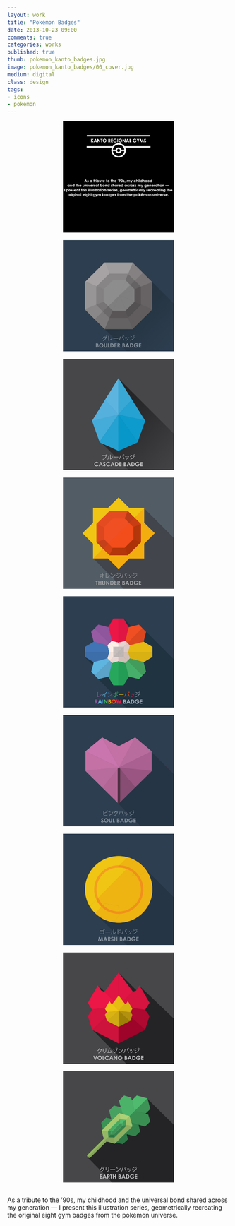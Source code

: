 ```yaml
---
layout: work
title: "Pokémon Badges"
date: 2013-10-23 09:00
comments: true
categories: works
published: true
thumb: pokemon_kanto_badges.jpg
image: pokemon_kanto_badges/00_cover.jpg
medium: digital
class: design
tags:
- icons
- pokemon
---
```


<img src="/images/works/pokemon_kanto_badges/01_intro.jpg" style="display: block;margin-left: auto;margin-right: auto;width: 50%;"/>
<br>

<img src="/images/works/pokemon_kanto_badges/02_boulder.jpg" style="display: block;margin-left: auto;margin-right: auto;width: 50%;"/>
<br>

<img src="/images/works/pokemon_kanto_badges/03_cascade.jpg" style="display: block;margin-left: auto;margin-right: auto;width: 50%;"/>
<br>

<img src="/images/works/pokemon_kanto_badges/04_thunder.jpg" style="display: block;margin-left: auto;margin-right: auto;width: 50%;"/>
<br>

<img src="/images/works/pokemon_kanto_badges/05_rainbow.jpg" style="display: block;margin-left: auto;margin-right: auto;width: 50%;"/>
<br>

<img src="/images/works/pokemon_kanto_badges/06_soul.jpg" style="display: block;margin-left: auto;margin-right: auto;width: 50%;"/>
<br>

<img src="/images/works/pokemon_kanto_badges/07_marsh.jpg" style="display: block;margin-left: auto;margin-right: auto;width: 50%;"/>
<br>

<img src="/images/works/pokemon_kanto_badges/08_volcano.jpg" style="display: block;margin-left: auto;margin-right: auto;width: 50%;"/>
<br>

<img src="/images/works/pokemon_kanto_badges/09_earth.jpg" style="display: block;margin-left: auto;margin-right: auto;width: 50%;"/>
<br>

As a tribute to the ’90s, my childhood and the universal bond shared across my generation — I present this illustration series, geometrically recreating the original eight gym badges from the pokémon universe.